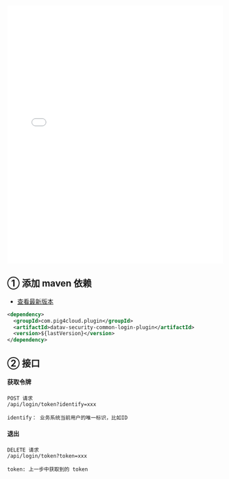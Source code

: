 <iframe src="//player.bilibili.com/player.html?aid=982266201&bvid=BV1dt4y1n7zh&cid=742278867&page=1&high_quality=1" scrolling="no" border="0" frameborder="no" framespacing="0" allowfullscreen="true" width="100%" height="600"> </iframe>

## ① 添加 maven 依赖

- [查看最新版本](https://repo1.maven.org/maven2/com/pig4cloud/plugin/datav-security-common-login-plugin/)

```xml
<dependency>
  <groupId>com.pig4cloud.plugin</groupId>
  <artifactId>datav-security-common-login-plugin</artifactId>
  <version>${lastVersion}</version>
</dependency>
```

## ② 接口

#### 获取令牌

```shell
POST 请求
/api/login/token?identify=xxx

identify： 业务系统当前用户的唯一标识，比如ID
```

#### 退出

```shell
DELETE 请求
/api/login/token?token=xxx

token: 上一步中获取到的 token
```
